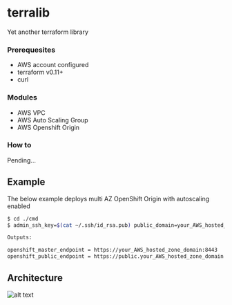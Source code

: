 # terralib 

Yet another terraform library 

### Prerequesites
* AWS account configured
* terraform v0.11+
* curl

### Modules 
* AWS VPC
* AWS Auto Scaling Group
* AWS Openshift Origin


### How to
Pending...

## Example

The below example deploys multi AZ OpenShift Origin with autoscaling enabled

```bash
$ cd ./cmd
$ admin_ssh_key=$(cat ~/.ssh/id_rsa.pub) public_domain=your_AWS_hosted_zone_domain make -e

Outputs:

openshift_master_endpoint = https://your_AWS_hosted_zone_domain:8443
openshift_public_endpoint = https://public.your_AWS_hosted_zone_domain
```

## Architecture

 ![alt text](https://blog.openshift.com/wp-content/uploads/refarch-ocp-on-aws-v3.png "Origin")


